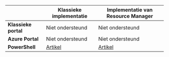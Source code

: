 |  | **Klassieke implementatie** | **Implementatie van Resource Manager** |
| --- | --- | --- |
| **Klassieke portal** |Niet ondersteund |Niet ondersteund |
| **Azure Portal** |Niet ondersteund |Niet ondersteund |
| **PowerShell** |[Artikel](../articles/expressroute/expressroute-howto-coexist-classic.md) |[Artikel](../articles/expressroute/expressroute-howto-coexist-resource-manager.md) |



<!--HONumber=Nov16_HO2-->


